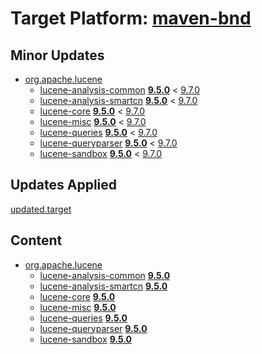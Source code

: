 # Target Platform: [maven-bnd](file:///D:/Users/test17/oomph-incubator-master3/git/oomph.incubator/maven-bnd/tp/MavenBND.target)

## Minor Updates
 - [org.apache.lucene](https://repo1.maven.org/maven2/org/apache/lucene/)
    - [lucene-analysis-common](https://repo1.maven.org/maven2/org/apache/lucene/lucene-analysis-common/) **[9.5.0](https://repo1.maven.org/maven2/org/apache/lucene/lucene-analysis-common/9.5.0)** < [9.7.0](https://repo1.maven.org/maven2/org/apache/lucene/lucene-analysis-common/9.7.0/)
    - [lucene-analysis-smartcn](https://repo1.maven.org/maven2/org/apache/lucene/lucene-analysis-smartcn/) **[9.5.0](https://repo1.maven.org/maven2/org/apache/lucene/lucene-analysis-smartcn/9.5.0)** < [9.7.0](https://repo1.maven.org/maven2/org/apache/lucene/lucene-analysis-smartcn/9.7.0/)
    - [lucene-core](https://repo1.maven.org/maven2/org/apache/lucene/lucene-core/) **[9.5.0](https://repo1.maven.org/maven2/org/apache/lucene/lucene-core/9.5.0)** < [9.7.0](https://repo1.maven.org/maven2/org/apache/lucene/lucene-core/9.7.0/)
    - [lucene-misc](https://repo1.maven.org/maven2/org/apache/lucene/lucene-misc/) **[9.5.0](https://repo1.maven.org/maven2/org/apache/lucene/lucene-misc/9.5.0)** < [9.7.0](https://repo1.maven.org/maven2/org/apache/lucene/lucene-misc/9.7.0/)
    - [lucene-queries](https://repo1.maven.org/maven2/org/apache/lucene/lucene-queries/) **[9.5.0](https://repo1.maven.org/maven2/org/apache/lucene/lucene-queries/9.5.0)** < [9.7.0](https://repo1.maven.org/maven2/org/apache/lucene/lucene-queries/9.7.0/)
    - [lucene-queryparser](https://repo1.maven.org/maven2/org/apache/lucene/lucene-queryparser/) **[9.5.0](https://repo1.maven.org/maven2/org/apache/lucene/lucene-queryparser/9.5.0)** < [9.7.0](https://repo1.maven.org/maven2/org/apache/lucene/lucene-queryparser/9.7.0/)
    - [lucene-sandbox](https://repo1.maven.org/maven2/org/apache/lucene/lucene-sandbox/) **[9.5.0](https://repo1.maven.org/maven2/org/apache/lucene/lucene-sandbox/9.5.0)** < [9.7.0](https://repo1.maven.org/maven2/org/apache/lucene/lucene-sandbox/9.7.0/)

## Updates Applied
[updated.target](updated.target)

## Content
 - [org.apache.lucene](https://repo1.maven.org/maven2/org/apache/lucene/)
    - [lucene-analysis-common](https://repo1.maven.org/maven2/org/apache/lucene/lucene-analysis-common/) **[9.5.0](https://repo1.maven.org/maven2/org/apache/lucene/lucene-analysis-common/9.5.0)**
    - [lucene-analysis-smartcn](https://repo1.maven.org/maven2/org/apache/lucene/lucene-analysis-smartcn/) **[9.5.0](https://repo1.maven.org/maven2/org/apache/lucene/lucene-analysis-smartcn/9.5.0)**
    - [lucene-core](https://repo1.maven.org/maven2/org/apache/lucene/lucene-core/) **[9.5.0](https://repo1.maven.org/maven2/org/apache/lucene/lucene-core/9.5.0)**
    - [lucene-misc](https://repo1.maven.org/maven2/org/apache/lucene/lucene-misc/) **[9.5.0](https://repo1.maven.org/maven2/org/apache/lucene/lucene-misc/9.5.0)**
    - [lucene-queries](https://repo1.maven.org/maven2/org/apache/lucene/lucene-queries/) **[9.5.0](https://repo1.maven.org/maven2/org/apache/lucene/lucene-queries/9.5.0)**
    - [lucene-queryparser](https://repo1.maven.org/maven2/org/apache/lucene/lucene-queryparser/) **[9.5.0](https://repo1.maven.org/maven2/org/apache/lucene/lucene-queryparser/9.5.0)**
    - [lucene-sandbox](https://repo1.maven.org/maven2/org/apache/lucene/lucene-sandbox/) **[9.5.0](https://repo1.maven.org/maven2/org/apache/lucene/lucene-sandbox/9.5.0)**
